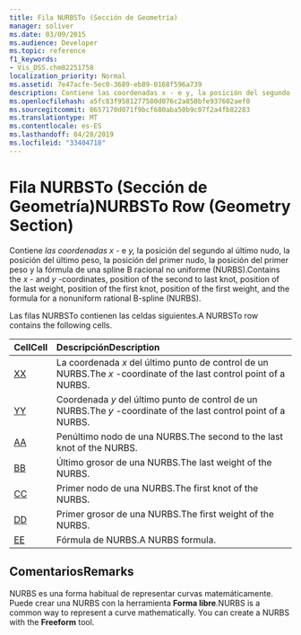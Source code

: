 ```yaml
---
title: Fila NURBSTo (Sección de Geometría)
manager: soliver
ms.date: 03/09/2015
ms.audience: Developer
ms.topic: reference
f1_keywords:
- Vis_DSS.chm82251758
localization_priority: Normal
ms.assetid: 7e47acfe-5ec0-3689-eb89-0168f596a739
description: Contiene las coordenadas x - e y, la posición del segundo al último nudo, la posición del último peso, la posición del primer nudo, la posición del primer peso y la fórmula de una spline B racional no uniforme (NURBS).
ms.openlocfilehash: a5fc83f9581277580d076c2a850bfe937602aef0
ms.sourcegitcommit: 8657170d071f9bcf680aba50b9c07f2a4fb82283
ms.translationtype: MT
ms.contentlocale: es-ES
ms.lasthandoff: 04/28/2019
ms.locfileid: "33404718"
---
```

# <a name="nurbsto-row-geometry-section"></a><span data-ttu-id="b525a-103">Fila NURBSTo (Sección de Geometría)</span><span class="sxs-lookup"><span data-stu-id="b525a-103">NURBSTo Row (Geometry Section)</span></span>

<span data-ttu-id="b525a-104">Contiene  *las coordenadas x*  - e  *y,*  la posición del segundo al último nudo, la posición del último peso, la posición del primer nudo, la posición del primer peso y la fórmula de una spline B racional no uniforme (NURBS).</span><span class="sxs-lookup"><span data-stu-id="b525a-104">Contains the  *x*  - and  *y*  -coordinates, position of the second to last knot, position of the last weight, position of the first knot, position of the first weight, and the formula for a nonuniform rational B-spline (NURBS).</span></span> 
  
<span data-ttu-id="b525a-105">Las filas NURBSTo contienen las celdas siguientes.</span><span class="sxs-lookup"><span data-stu-id="b525a-105">A NURBSTo row contains the following cells.</span></span>
  
|<span data-ttu-id="b525a-106">**Cell**</span><span class="sxs-lookup"><span data-stu-id="b525a-106">**Cell**</span></span>|<span data-ttu-id="b525a-107">**Descripción**</span><span class="sxs-lookup"><span data-stu-id="b525a-107">**Description**</span></span>|
|:-----|:-----|
|[<span data-ttu-id="b525a-108">X</span><span class="sxs-lookup"><span data-stu-id="b525a-108">X</span></span>](x-cell-geometry-section.md) <br/> |<span data-ttu-id="b525a-109">La coordenada  *x*  del último punto de control de un NURBS.</span><span class="sxs-lookup"><span data-stu-id="b525a-109">The  *x*  -coordinate of the last control point of a NURBS.</span></span>  <br/> |
|[<span data-ttu-id="b525a-110">Y</span><span class="sxs-lookup"><span data-stu-id="b525a-110">Y</span></span>](y-cell-geometry-section.md) <br/> |<span data-ttu-id="b525a-111">Coordenada  *y*  del último punto de control de un NURBS.</span><span class="sxs-lookup"><span data-stu-id="b525a-111">The  *y*  -coordinate of the last control point of a NURBS.</span></span>  <br/> |
|[<span data-ttu-id="b525a-112">A</span><span class="sxs-lookup"><span data-stu-id="b525a-112">A</span></span>](a-cell-geometry-section.md) <br/> |<span data-ttu-id="b525a-113">Penúltimo nodo de una NURBS.</span><span class="sxs-lookup"><span data-stu-id="b525a-113">The second to the last knot of the NURBS.</span></span>  <br/> |
|[<span data-ttu-id="b525a-114">B</span><span class="sxs-lookup"><span data-stu-id="b525a-114">B</span></span>](b-cell-geometry-section.md) <br/> |<span data-ttu-id="b525a-115">Último grosor de una NURBS.</span><span class="sxs-lookup"><span data-stu-id="b525a-115">The last weight of the NURBS.</span></span>  <br/> |
|[<span data-ttu-id="b525a-116">C</span><span class="sxs-lookup"><span data-stu-id="b525a-116">C</span></span>](c-cell-geometry-section.md) <br/> |<span data-ttu-id="b525a-117">Primer nodo de una NURBS.</span><span class="sxs-lookup"><span data-stu-id="b525a-117">The first knot of the NURBS.</span></span>  <br/> |
|[<span data-ttu-id="b525a-118">D</span><span class="sxs-lookup"><span data-stu-id="b525a-118">D</span></span>](d-cell-geometry-section.md) <br/> |<span data-ttu-id="b525a-119">Primer grosor de una NURBS.</span><span class="sxs-lookup"><span data-stu-id="b525a-119">The first weight of the NURBS.</span></span>  <br/> |
|[<span data-ttu-id="b525a-120">E</span><span class="sxs-lookup"><span data-stu-id="b525a-120">E</span></span>](e-cell-geometry-section.md) <br/> |<span data-ttu-id="b525a-121">Fórmula de NURBS.</span><span class="sxs-lookup"><span data-stu-id="b525a-121">A NURBS formula.</span></span>  <br/> |
   
## <a name="remarks"></a><span data-ttu-id="b525a-122">Comentarios</span><span class="sxs-lookup"><span data-stu-id="b525a-122">Remarks</span></span>

<span data-ttu-id="b525a-p101">NURBS es una forma habitual de representar curvas matemáticamente. Puede crear una NURBS con la herramienta **Forma libre**.</span><span class="sxs-lookup"><span data-stu-id="b525a-p101">NURBS is a common way to represent a curve mathematically. You can create a NURBS with the **Freeform** tool.</span></span> 
  

